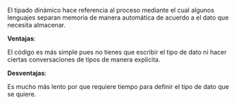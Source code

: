 El tipado dinámico hace referencia al proceso mediante el cual algunos lenguajes separan memoria de manera automática de acuerdo a el dato que necesita almacenar.

**Ventajas**:

El código es más simple pues no tienes que escribir el tipo de dato ni hacer ciertas conversaciones de tipos de manera explícita.

**Desventajas**:

Es mucho más lento por que requiere tiempo para definir el tipo de dato que se quiere.